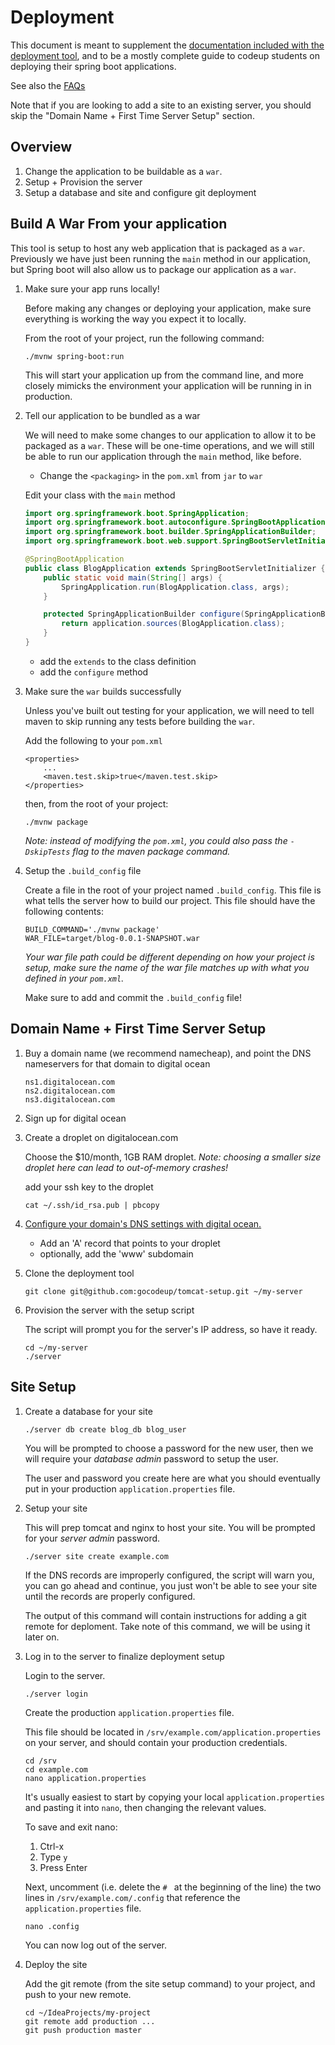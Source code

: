# Deployment

This document is meant to supplement the [documentation included with the
deployment tool](https://github.com/gocodeup/tomcat-setup), and to be a mostly
complete guide to codeup students on deploying their spring boot applications.

See also the [FAQs](faq.md)

Note that if you are looking to add a site to an existing server, you should
skip the "Domain Name + First Time Server Setup" section.

## Overview

1. Change the application to be buildable as a `war`.
1. Setup + Provision the server
1. Setup a database and site and configure git deployment

## Build A War From your application

This tool is setup to host any web application that is packaged as a `war`.
Previously we have just been running the `main` method in our application, but
Spring boot will also allow us to package our application as a `war`.

1. Make sure your app runs locally!

    Before making any changes or deploying your application, make sure
    everything is working the way you expect it to locally.

    From the root of your project, run the following command:

    ```
    ./mvnw spring-boot:run
    ```

    This will start your application up from the command line, and more closely
    mimicks the environment your application will be running in in production.

1. Tell our application to be bundled as a war

    We will need to make some changes to our application to allow it to be
    packaged as a `war`. These will be one-time operations, and we will still be
    able to run our application through the `main` method, like before.

    - Change the `<packaging>` in the `pom.xml` from `jar` to `war`

    Edit your class with the `main` method

    ```java
    import org.springframework.boot.SpringApplication;
    import org.springframework.boot.autoconfigure.SpringBootApplication;
    import org.springframework.boot.builder.SpringApplicationBuilder;
    import org.springframework.boot.web.support.SpringBootServletInitializer;

    @SpringBootApplication
    public class BlogApplication extends SpringBootServletInitializer {
        public static void main(String[] args) {
            SpringApplication.run(BlogApplication.class, args);
        }

        protected SpringApplicationBuilder configure(SpringApplicationBuilder application) {
            return application.sources(BlogApplication.class);
        }
    }
    ```

    - add the `extends` to the class definition
    - add the `configure` method

1. Make sure the `war` builds successfully

    Unless you've built out testing for your application, we will need to tell
    maven to skip running any tests before building the `war`.

    Add the following to your `pom.xml`

    ```
    <properties>
        ...
        <maven.test.skip>true</maven.test.skip>
    </properties>
    ```

    then, from the root of your project:

    ```
    ./mvnw package
    ```

    *Note: instead of modifying the `pom.xml`, you could also pass the
    `-DskipTests` flag to the maven package command.*

1. Setup the `.build_config` file

    Create a file in the root of your project named `.build_config`. This file
    is what tells the server how to build our project. This file should have the
    following contents:

    ```
    BUILD_COMMAND='./mvnw package'
    WAR_FILE=target/blog-0.0.1-SNAPSHOT.war
    ```

    *Your war file path could be different depending on how your project is
    setup, make sure the name of the war file matches up with what you defined
    in your `pom.xml`.*

    Make sure to add and commit the `.build_config` file!

## Domain Name + First Time Server Setup

1. Buy a domain name (we recommend namecheap), and point the DNS nameservers for
   that domain to digital ocean

    ```
    ns1.digitalocean.com
    ns2.digitalocean.com
    ns3.digitalocean.com
    ```

1. Sign up for digital ocean

1. Create a droplet on digitalocean.com

    Choose the $10/month, 1GB RAM droplet. *Note: choosing a smaller size
    droplet here can lead to out-of-memory crashes!*

    add your ssh key to the droplet

    ```
    cat ~/.ssh/id_rsa.pub | pbcopy
    ```

1. [Configure your domain's DNS settings with digital ocean.](https://cloud.digitalocean.com/networking)

    - Add an 'A' record that points to your droplet
    - optionally, add the 'www' subdomain

1. Clone the deployment tool

    ```
    git clone git@github.com:gocodeup/tomcat-setup.git ~/my-server
    ```

1. Provision the server with the setup script

    The script will prompt you for the server's IP address, so have it ready.

    ```
    cd ~/my-server
    ./server
    ```

## Site Setup

1. Create a database for your site

    ```
    ./server db create blog_db blog_user
    ```

    You will be prompted to choose a password for the new user, then we will
    require your *database admin* password to setup the user.

    The user and password you create here are what you should eventually put in
    your production `application.properties` file.

1. Setup your site

    This will prep tomcat and nginx to host your site. You will be prompted for
    your *server admin* password.

    ```
    ./server site create example.com
    ```

    If the DNS records are improperly configured, the script will warn you, you
    can go ahead and continue, you just won't be able to see your site until the
    records are properly configured.

    The output of this command will contain instructions for adding a git remote
    for deploment. Take note of this command, we will be using it later on.

1. Log in to the server to finalize deployment setup

    Login to the server.

    ```
    ./server login
    ```

    Create the production `application.properties` file.

    This file should be located in `/srv/example.com/application.properties` on
    your server, and should contain your production credentials.

    ```
    cd /srv
    cd example.com
    nano application.properties
    ```

    It's usually easiest to start by copying your local `application.properties`
    and pasting it into `nano`, then changing the relevant values.

    To save and exit nano:

    1. Ctrl-x
    1. Type `y`
    1. Press Enter

    Next, uncomment (i.e. delete the `# ` at the beginning of the line) the two
    lines in `/srv/example.com/.config` that reference the
    `application.properties` file.

    ```
    nano .config
    ```

    You can now log out of the server.

1. Deploy the site

    Add the git remote (from the site setup command) to your project, and push
    to your new remote.

    ```
    cd ~/IdeaProjects/my-project
    git remote add production ...
    git push production master
    ```
